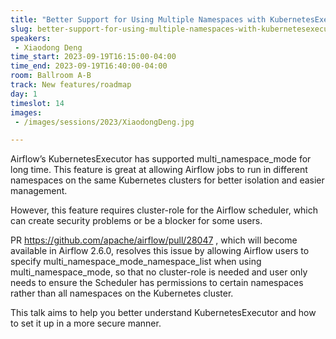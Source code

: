 ```yaml
---
title: "Better Support for Using Multiple Namespaces with KubernetesExecutor"
slug: better-support-for-using-multiple-namespaces-with-kubernetesexecutor
speakers:
 - Xiaodong Deng
time_start: 2023-09-19T16:15:00-04:00
time_end: 2023-09-19T16:40:00-04:00
room: Ballroom A-B
track: New features/roadmap
day: 1
timeslot: 14
images:
 - /images/sessions/2023/XiaodongDeng.jpg

---
```


Airflow’s KubernetesExecutor has supported multi_namespace_mode for long time. This feature is great at allowing Airflow jobs to run in different namespaces on the same Kubernetes clusters for better isolation and easier management.

However, this feature requires cluster-role for the Airflow scheduler, which can create security problems or be a blocker for some users.
 
PR https://github.com/apache/airflow/pull/28047 , which will become available in Airflow 2.6.0, resolves this issue by allowing Airflow users to specify multi_namespace_mode_namespace_list when using multi_namespace_mode, so that no cluster-role is needed and user only needs to ensure the Scheduler has permissions to certain namespaces rather than all namespaces on the Kubernetes cluster.
  
This talk aims to help you better understand KubernetesExecutor and how to set it up in a more secure manner.